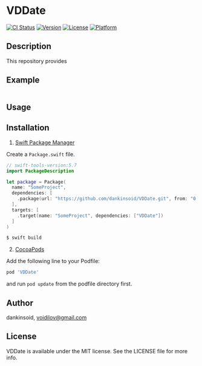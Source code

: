 # VDDate

[![CI Status](https://img.shields.io/travis/dankinsoid/VDDate.svg?style=flat)](https://travis-ci.org/dankinsoid/VDDate)
[![Version](https://img.shields.io/cocoapods/v/VDDate.svg?style=flat)](https://cocoapods.org/pods/VDDate)
[![License](https://img.shields.io/cocoapods/l/VDDate.svg?style=flat)](https://cocoapods.org/pods/VDDate)
[![Platform](https://img.shields.io/cocoapods/p/VDDate.svg?style=flat)](https://cocoapods.org/pods/VDDate)


## Description
This repository provides

## Example

```swift

```
## Usage

 
## Installation

1. [Swift Package Manager](https://github.com/apple/swift-package-manager)

Create a `Package.swift` file.
```swift
// swift-tools-version:5.7
import PackageDescription

let package = Package(
  name: "SomeProject",
  dependencies: [
    .package(url: "https://github.com/dankinsoid/VDDate.git", from: "0.7.0")
  ],
  targets: [
    .target(name: "SomeProject", dependencies: ["VDDate"])
  ]
)
```
```ruby
$ swift build
```

2.  [CocoaPods](https://cocoapods.org)

Add the following line to your Podfile:
```ruby
pod 'VDDate'
```
and run `pod update` from the podfile directory first.

## Author

dankinsoid, voidilov@gmail.com

## License

VDDate is available under the MIT license. See the LICENSE file for more info.
